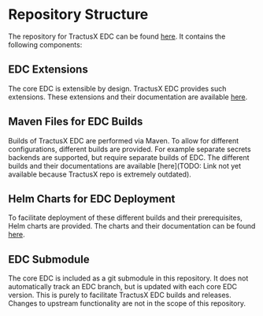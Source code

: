 # Repository Structure

The repository for TractusX EDC can be found [here](https://github.com/eclipse-tractusx/tractusx-edc).
It contains the following components:

## EDC Extensions

The core EDC is extensible by design.
TractusX EDC provides such extensions.
These extensions and their documentation are available
[here](https://github.com/eclipse-tractusx/tractusx-edc/blob/main/edc-extensions/README.md).

## Maven Files for EDC Builds

Builds of TractusX EDC are performed via Maven.
To allow for different configurations, different builds are provided.
For example separate secrets backends are supported, but require separate builds of EDC.
The different builds and their documentations are available 
[here](TODO: Link not yet available because TractusX repo is extremely outdated).

## Helm Charts for EDC Deployment

To facilitate deployment of these different builds and their prerequisites,
Helm charts are provided. The charts and their documentation can be found
[here](https://github.com/eclipse-tractusx/tractusx-edc/blob/main/charts/README.md).

## EDC Submodule

The core EDC is included as a git submodule in this repository.
It does not automatically track an EDC branch, but is updated with each core EDC version.
This is purely to facilitate TractusX EDC builds and releases.
Changes to upstream functionality are not in the scope of this repository.
